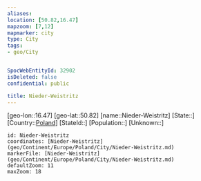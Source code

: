 ```yaml
---
aliases: 
location: [50.82,16.47]
mapzoom: [7,12] 
mapmarker: city 
type: City
tags:
- geo/City


SpocWebEntityId: 32902
isDeleted: false
confidential: public

title: Nieder-Weistritz
---
```

[geo-lon::16.47]
[geo-lat::50.82]
[name::Nieder-Weistritz]
[State::]
[Country::[Poland](geo/Continent/Europe/Poland.md)]
[StateId::]
[Population::]
[Unknown::]


```leaflet
id: Nieder-Weistritz
coordinates: [Nieder-Weistritz](geo/Continent/Europe/Poland/City/Nieder-Weistritz.md)
markerFile: [Nieder-Weistritz](geo/Continent/Europe/Poland/City/Nieder-Weistritz.md)
defaultZoom: 11 
maxZoom: 18
```


